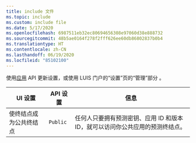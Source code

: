```yaml
---
title: include 文件
ms.topic: include
ms.custom: include file
ms.date: 5/17/2020
ms.openlocfilehash: 6987511eb32ec80694656308e97060d38e888732
ms.sourcegitcommit: 48b5ae0164f278f2fff626ee60db86802837b0b4
ms.translationtype: HT
ms.contentlocale: zh-CN
ms.lasthandoff: 06/19/2020
ms.locfileid: "85102100"
---
```

使用[应用](https://dev.cognitive.azure.cn/docs/services/5890b47c39e2bb17b84a55ff/operations/58aeface39e2bb03dcd5909e) API 更新设置，或使用 LUIS 门户的“设置”页的“管理”部分 。


|UI 设置|API 设置|信息|
|--|--|--|
|使终结点成为公共终结点|`Public`|任何人只要拥有预测密钥、应用 ID 和版本 ID，就可以访问你公共应用的预测终结点。 |
